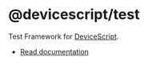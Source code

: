 # @devicescript/test

Test Framework for [DeviceScript](https://microsoft.github.io/devicescript/).

-   [Read documentation](https://microsoft.github.io/devicescript/developer/testing)
